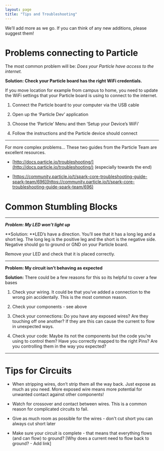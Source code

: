 ```yaml
---
layout: page
title: "Tips and Troubleshooting"
---
```


We’ll add more as we go.  If you can think of any new additions, please suggest them!

# Problems connecting to Particle

The most common problem will be: *Does your Particle have access to the internet.*

**Solution: Check your Particle board has the right WiFi credentials.**

If you move location for example from campus to home, you need to update the WiFi settings that your Particle board is using to connect to the internet.

1. Connect the Particle board to your computer via the USB cable

2. Open up the ‘Particle Dev’ application

3. Choose the ‘Particle’ Menu and then ‘Setup your Device’s WiFi’

4. Follow the instructions and the Particle device should connect 

------------------------------

For more complex problems… These two guides from the Particle Team are excellent resources. 

* [http://docs.particle.io/troubleshooting/](http://docs.particle.io/troubleshooting/) (especially towards the end)

* [https://community.particle.io/t/spark-core-troubleshooting-guide-spark-team/696](https://community.particle.io/t/spark-core-troubleshooting-guide-spark-team/696)

# Common Stumbling Blocks

------------------------------

**_Problem: My LED won’t light up_**

**Solution: **LED’s have a direction. You’ll see that it has a long leg and a short leg. The long leg is the positive leg and the short is the negative side. Negative should go to ground or GND on your Particle board. 

Remove your LED and check that it is placed correctly. 

------------------------------

**Problem: My circuit isn’t behaving as expected**

**Solution:** There could be a few reasons for this so its helpful to cover a few bases

1. Check your wiring. It could be that you’ve added a connection to the wrong pin accidentally. This is the most common reason.

2. Check your components - see above

3. Check your connections: Do you have any exposed wires? Are they touching off one another? If they are this can cause the current to flow in unexpected ways.

4. Check your code: Maybe its not the components but the code you’re using to control them? Have you correctly mapped to the right Pins? Are you controlling them in the way you expected? 

------------------------------


# Tips for Circuits

* When stripping wires, don’t strip them all the way back. Just expose as much as you need. More exposed wire means more potential for unwanted contact against other components!

* Watch for crossover and contact between wires. This is a common reason for complicated circuits to fail.

* Give as much room as possible for the wires - don't cut short you can always cut short later

* Make sure your circuit is complete - that means that everything flows (and can flow) to ground? [Why does a current need to flow back to ground? - Add link]

